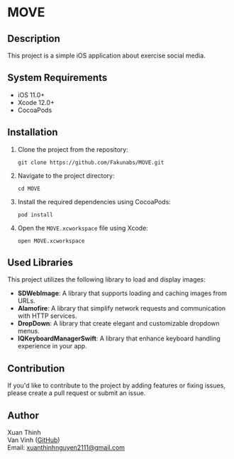 # MOVE

## Description
This project is a simple iOS application about exercise social media.

## System Requirements
- iOS 11.0+
- Xcode 12.0+
- CocoaPods

## Installation

1. Clone the project from the repository: 
    ```
   git clone https://github.com/Fakunabs/MOVE.git
    ```

3. Navigate to the project directory:
    ```
    cd MOVE
    ```
4. Install the required dependencies using CocoaPods:
   ```
   pod install
   ```

5. Open the `MOVE.xcworkspace` file using Xcode:
   ```
   open MOVE.xcworkspace
   ```


## Used Libraries
This project utilizes the following library to load and display images:

- **SDWebImage**: A library that supports loading and caching images from URLs.
- **Alamofire**: A library that simplify network requests and communication with HTTP services.
- **DropDown**: A library that create elegant and customizable dropdown menus.
- **IQKeyboardManagerSwift**: A library that enhance keyboard handling experience in your app.

## Contribution
If you'd like to contribute to the project by adding features or fixing issues, please create a pull request or submit an issue.

## Author
Xuan Thinh <br>
Van Vinh ([GitHub](https://github.com/VanVinh2612)) <br>
Email: xuanthinhnguyen2111@gmail.com   
